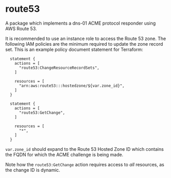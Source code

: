 # route53
A package which implements a dns-01 ACME protocol responder using AWS Route 53.

It is recommended to use an instance role to access the Route 53 zone. The
following IAM policies are the minimum required to update the zone record set.
This is an example policy document statement for Terraform:

```
  statement {
    actions = [
      "route53:ChangeResourceRecordSets",
    ]

    resources = [
      "arn:aws:route53:::hostedzone/${var.zone_id}",
    ]
  }

  statement {
    actions = [
      "route53:GetChange",
    ]

    resources = [
      "*",
    ]
  }
```

`var.zone_id` should expand to the Route 53 Hosted Zone ID which contains the
FQDN for which the ACME challenge is being made.

Note how the `route53:GetChange` action requires access to _all_ resources, as
the change ID is dynamic.
